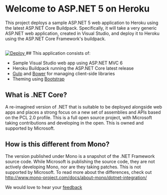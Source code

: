 # Welcome to ASP.NET 5 on Heroku

This project deploys a sample ASP.NET 5 web application to Heroku using the latest ASP.NET Core Buildpack. Specifically, it will take a very generic ASP.NET web application, created in Visual Studio, and deploy it to Heroku using the ASP.NET Core Framework's buildpack. 
<br><p>
##
<a href="https://heroku.com/deploy?template=https://github.com/dotnatcore/herokumxnet">
  <img src="https://www.herokucdn.com/deploy/button.svg" alt="Deploy">
</a>
## This application consists of:

*   Sample Visual Studio web app using ASP.NET MVC 6
*   Heroku Buildpack running the ASP.NET Core latest release
*   [Gulp](http://go.microsoft.com/fwlink/?LinkId=518007) and [Bower](http://go.microsoft.com/fwlink/?LinkId=518004) for managing client-side libraries
*   Theming using [Bootstrap](http://go.microsoft.com/fwlink/?LinkID=398939)

## What is .NET Core? 
A re-imagined version of .NET that is suitable to be deployed alongside web apps and places a strong focus on a new set of assemblies and APIs based on the PCL 2.0 profile. This is a full open source project, with Microsoft taking contributions and developing in the open. This is owned and supported by Microsoft.

## How is this different from Mono? 
The version published under Mono is a snapshot of the .NET Framework source code. While Microsoft is publishing the source code, they are not actively developing Mono, nor are they taking patches. This is not supported by Microsoft. To read more about the differences, check out http://www.mono-project.com/docs/about-mono/dotnet-integration/

We would love to hear your [feedback](https://www.heroku.com/contact)

